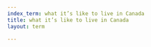 ```yaml
---
index_term: what it’s like to live in Canada
title: what it’s like to live in Canada
layout: term

---
```

